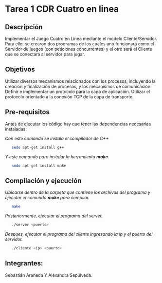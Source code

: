 # Tarea 1 CDR Cuatro en linea 
## Descripción
Implementar el Juego Cuatro en Línea mediante el modelo Cliente/Servidor. Para ello, se crearon dos programas de los cuales uno funcionará como el Servidor de juegos (con peticiones concurrentes) y el otro será el Cliente que se conectará al servidor para jugar.

## Objetivos 

Utilizar diversos mecanismos relacionados con los procesos, incluyendo la creación y finalización de procesos, y los mecanismos de comunicación.
Definir e implementar un protocolo para la capa de aplicación.
Utilizar el protocolo orientado a la conexión TCP de la capa de transporte.

## Pre-requisitos
Antes de ejecutar los código hay que tener las dependencias necesarias instaladas.

_Con este comando se instala el compilador de C++_
```bash
   sudo apt-get install g++
   ```
_Y este comando para instalar la herramienta **make**_
```bash
   sudo apt-get install make
   ```

## Compilación y ejecución
_Ubicarse dentro de la carpeta que contiene los archivos del programa y ejecutar el comando **make** para compilar._
```bash
   make
   ```
_Posteriormente, ejecutar el programa del server._
```bash
   ./server <puerto>
   ```
_Despues, ejecutar el programa del cliente ingresando la ip y el puerto del servidor._
```bash
   ./cliente <ip> <puerto>
   ```
## Integrantes:
Sebastián Araneda Y 
Alexandra Sepúlveda.
